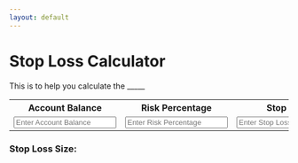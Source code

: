 ```yaml
---
layout: default
---
```


# Stop Loss Calculator

This is to help you calculate the _____

<table>
  <tr>
    <th>Account Balance</th>
    <th>Risk Percentage</th>
    <th>Stop Loss</th>
  </tr>
  <tr>
    <td>
      <input class="query" type="number" id="accBal" name="accBal" placeholder="Enter Account Balance" min="0">
    </td>
    <td>
      <input class="query" type="number" id="riskPercentage" name="riskPercentage" placeholder="Enter Risk Percentage" min="0">
    </td>
    <td>
      <input class="query" type="number" id="stopLoss" name="stopLoss" placeholder="Enter Stop Loss" min="0">
    </td>
  </tr>
</table>

### Stop Loss Size:
<p id="output"></p>

<script>

  let inputs = document.querySelectorAll(".query")

  let output = document.getElementById("output")


  // Update anytime the textboxes are updated
  inputs.forEach(function(input) {
    input.addEventListener('input', function() {

      // Do the math
      let accBal = parseInt(document.getElementById("accBal").value);
      let riskPercentage = parseInt(document.getElementById("riskPercentage").value);
      let stopLoss = parseInt(document.getElementById("stopLoss").value);

      if(accBal>0 && riskPercentage>0 && stopLoss>0)
      {
        output.textContent = riskPercentage * accBal / (stopLoss * 1000);
      } else
      {
        output.textContent = '';
      }
    })
  });

  // Read cookies when loading
  window.addEventListener('load', function() {
    document.getElementById("accBal").value = readCookie("accBal");
    document.getElementById("riskPercentage").value = readCookie("riskPercentage");
  });


  // Save to cookies before unloading
  window.addEventListener('beforeunload', function(){
    writeCookie("accBal", document.getElementById("accBal").value);
    writeCookie("riskPercentage", document.getElementById("riskPercentage").value);
  });

  // Add a value to the cookie
  function writeCookie(key, value){
    if(readCookie(key))
    {
      deleteCookie(key);
    }
    document.cookie += key + "=" + value + ";";
  }

  // Remove a value from the cookie
  function deleteCookie(key) {
    if(document.cookie.search(key) == -1)
    {
      return;
    }

    let st = document.cookie.indexOf(key);
    let ed = document.cookie.indexOf(";", st);

    document.cookie = document.cookie.substr(0, st) + document.cookie.substr(ed + 1);



  }

  // Clear the cookie
  function clearCookie(){
    document.cookie = "";
  }

  // Read a value from the cookie
  function readCookie(key){
    let ind = document.cookie.indexOf(key);
    if(ind == -1)
    {
      return "";
    }

    return document.cookie.substr(document.cookie.indexOf("=", ind) + 1, document.cookie.indexOf(";", ind));
  }

</script>
